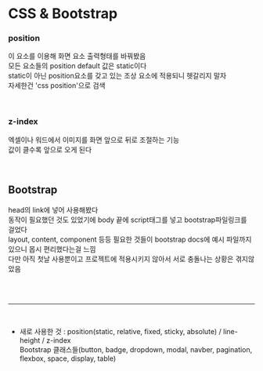 # CSS & Bootstrap

### position 
이 요소를 이용해 화면 요소 출력형태를 바꿔봤음  
모든 요소들의 position default 값은 static이다  
static이 아닌 position요소를 갖고 있는 조상 요소에 적용되니 헷갈리지 말자  
자세한건 'css position'으로 검색

<br>

### z-index
엑셀이나 워드에서 이미지를 화면 앞으로 뒤로 조절하는 기능  
값이 클수록 앞으로 오게 된다

<br>

## Bootstrap
head의 link에 넣어 사용해봤다  
동작이 필요했던 것도 있었기에 body 끝에 script태그를 넣고 bootstrap파일링크를 걸었다  
layout, content, component 등등 필요한 것들이 bootstrap docs에 예시 파일까지 있으니 몹시 편리했다는걸 느낌  
다만 아직 첫날 사용뿐이고 프로젝트에 적용시키지 않아서 서로 충돌나는 상황은 겪지않았음  
<br>


<br><hr><br>

- 새로 사용한 것 : position(static, relative, fixed, sticky, absolute) / line-height / z-index  
Bootstrap 클래스들(button, badge, dropdown, modal, navber, pagination, flexbox, space, display, table)
